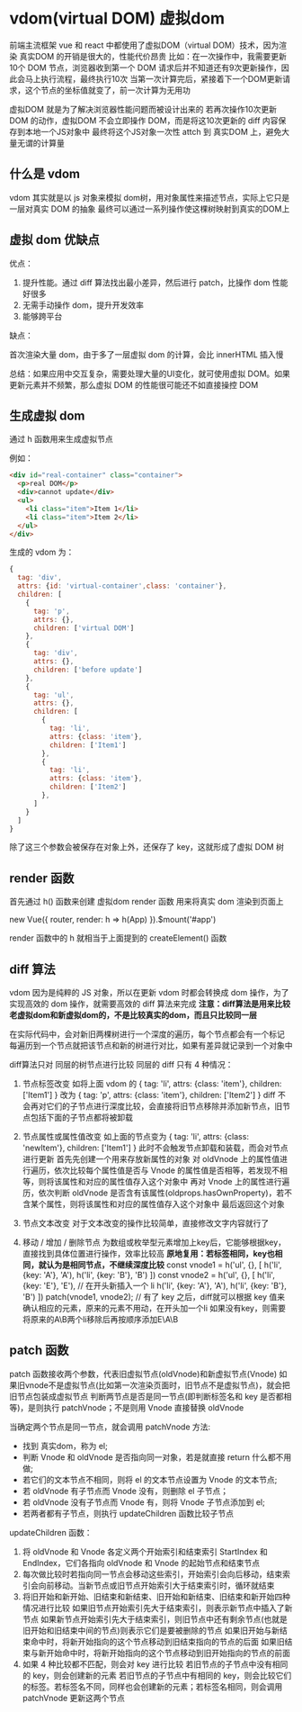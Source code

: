 # vdom(virtual DOM) 虚拟dom

前端主流框架 vue 和 react 中都使用了虚拟DOM（virtual DOM）技术，因为渲染 真实DOM 的开销是很大的，性能代价昂贵
比如：在一次操作中，我需要更新10个 DOM 节点，浏览器收到第一个 DOM 请求后并不知道还有9次更新操作，因此会马上执行流程，最终执行10次
当第一次计算完后，紧接着下一个DOM更新请求，这个节点的坐标值就变了，前一次计算为无用功

虚拟DOM 就是为了解决浏览器性能问题而被设计出来的
若再次操作10次更新 DOM 的动作，虚拟DOM 不会立即操作 DOM，而是将这10次更新的 diff 内容保存到本地一个JS对象中
最终将这个JS对象一次性 attch 到 真实DOM 上，避免大量无谓的计算量

## 什么是 vdom

vdom 其实就是以 js 对象来模拟 dom树，用对象属性来描述节点，实际上它只是一层对真实 DOM 的抽象
最终可以通过一系列操作使这棵树映射到真实的DOM上

## 虚拟 dom 优缺点

优点：

1. 提升性能。通过 diff 算法找出最小差异，然后进行 patch，比操作 dom 性能好很多
2. 无需手动操作 dom，提升开发效率
3. 能够跨平台

缺点：

首次渲染大量 dom，由于多了一层虚拟 dom 的计算，会比 innerHTML 插入慢

总结：如果应用中交互复杂，需要处理大量的UI变化，就可使用虚拟 DOM。如果更新元素并不频繁，那么虚拟 DOM 的性能很可能还不如直接操控 DOM

## 生成虚拟 dom

通过 h 函数用来生成虚拟节点

例如：

```html
<div id="real-container" class="container">
  <p>real DOM</p>
  <div>cannot update</div>
  <ul>
    <li class="item">Item 1</li>
    <li class="item">Item 2</li>
  </ul>
</div>
```

生成的 vdom 为：

```javascript
{
  tag: 'div',
  attrs: {id: 'virtual-container',class: 'container'},
  children: [
    {
      tag: 'p',
      attrs: {},
      children: ['virtual DOM']
    },
    {
      tag: 'div',
      attrs: {},
      children: ['before update']
    },
    {
      tag: 'ul',
      attrs: {},
      children: [
        {
          tag: 'li',
          attrs: {class: 'item'},
          children: ['Item1']
        },
        {
          tag: 'li',
          attrs: {class: 'item'},
          children: ['Item2']
        },
      ]
    }
  ]
}
```

除了这三个参数会被保存在对象上外，还保存了 key，这就形成了虚拟 DOM 树

## render 函数

首先通过 h() 函数来创建 虚拟dom
render 函数 用来将真实 dom 渲染到页面上

new Vue({
  router,
  render: h => h(App)
}).$mount('#app')

render 函数中的 h 就相当于上面提到的 createElement() 函数

## diff 算法

vdom 因为是纯粹的 JS 对象，所以在更新 vdom 时都会转换成 dom 操作，为了实现高效的 dom 操作，就需要高效的 diff 算法来完成
**注意：diff算法是用来比较老虚拟dom和新虚拟dom的，不是比较真实的dom，而且只比较同一层**

在实际代码中，会对新旧两棵树进行一个深度的遍历，每个节点都会有一个标记
每遍历到一个节点就把该节点和新的树进行对比，如果有差异就记录到一个对象中

diff算法只对 同层的树节点进行比较
同层的 diff 只有 4 种情况：

1. 节点标签改变
如将上面 vdom 的
{
  tag: 'li',
  attrs: {class: 'item'},
  children: ['Item1']
}
改为
{
  tag: 'p',
  attrs: {class: 'item'},
  children: ['Item2']
}
diff 不会再对它们的子节点进行深度比较，会直接将旧节点移除并添加新节点，旧节点包括下面的子节点都将被卸载

2. 节点属性或属性值改变
如上面的节点变为
{
  tag: 'li',
  attrs: {class: 'newItem'},
  children: ['Item1']
}
此时不会触发节点卸载和装载，而会对节点进行更新
首先先创建一个用来存放新属性的对象
对 oldVnode 上的属性值进行遍历，依次比较每个属性值是否与 Vnode 的属性值是否相等，若发现不相等，则将该属性和对应的属性值存入这个对象中
再对 Vnode 上的属性进行遍历，依次判断 oldVnode 是否含有该属性(oldprops.hasOwnProperty)，若不含某个属性，则将该属性和对应的属性值存入这个对象中
最后返回这个对象

3. 节点文本改变
对于文本改变的操作比较简单，直接修改文字内容就行了

4. 移动 / 增加 / 删除节点
为数组或枚举型元素增加上key后，它能够根据key，直接找到具体位置进行操作，效率比较高
**原地复用：若标签相同，key也相同，就认为是相同节点，不继续深度比较**
const vnode1 = h('ul', {}, [
  h('li', {key: 'A'}, 'A'),
  h('li', {key: 'B'}, 'B')
])
const vnode2 = h('ul', {}, [
  h('li', {key: 'E'}, 'E'), // 在开头新插入一个 li
  h('li', {key: 'A'}, 'A'),
  h('li', {key: 'B'}, 'B')
])
patch(vnode1, vnode2); // 有了 key 之后，diff就可以根据 key 值来确认相应的元素，原来的元素不用动，在开头加一个li
如果没有key，则需要将原来的A\B两个li移除后再按顺序添加E\A\B

## patch 函数

patch 函数接收两个参数，代表旧虚拟节点(oldVnode)和新虚拟节点(Vnode)
如果旧vnode不是虚拟节点(比如第一次渲染页面时，旧节点不是虚拟节点)，就会把旧节点包装成虚拟节点
判断两节点是否是同一节点(即判断标签名和 key 是否都相等)，是则执行 patchVnode；不是则用 Vnode 直接替换 oldVnode

当确定两个节点是同一节点，就会调用 patchVnode 方法:

- 找到 真实dom，称为 el;
- 判断 Vnode 和 oldVnode 是否指向同一对象，若是就直接 return 什么都不用做;
- 若它们的文本节点不相同，则将 el 的文本节点设置为 Vnode 的文本节点;
- 若 oldVnode 有子节点而 Vnode 没有，则删除 el 子节点；
- 若 oldVnode 没有子节点而 Vnode 有，则将 Vnode 子节点添加到 el;
- 若两者都有子节点，则执行 updateChildren 函数比较子节点

updateChildren 函数：

1. 将 oldVnode 和 Vnode 各定义两个开始索引和结束索引 StartIndex 和 EndIndex，它们各指向 oldVnode 和 Vnode 的起始节点和结束节点
2. 每次做比较时若指向同一节点会移动这些索引，开始索引会向后移动，结束索引会向前移动。当新节点或旧节点开始索引大于结束索引时，循环就结束
3. 将旧开始和新开始、旧结束和新结束、旧开始和新结束、旧结束和新开始四种情况进行比较
如果旧节点开始索引先大于结束索引，则表示新节点中插入了新节点
如果新节点开始索引先大于结束索引，则旧节点中还有剩余节点(也就是旧开始和旧结束中间的节点)则表示它们是要被删除的节点
如果旧开始与新结束命中时，将新开始指向的这个节点移动到旧结束指向的节点的后面
如果旧结束与新开始命中时，将新开始指向的这个节点移动到旧开始指向的节点的前面
4. 如果 4 种比较都不匹配，则会对 key 进行比较
若旧节点的子节点中没有相同的 key，则会创建新的元素
若旧节点的子节点中有相同的 key，则会比较它们的标签。若标签名不同，同样也会创建新的元素；若标签名相同，则会调用 patchVnode 更新这两个节点
